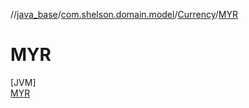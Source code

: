 //[java_base](../../../../index.md)/[com.shelson.domain.model](../../index.md)/[Currency](../index.md)/[MYR](index.md)

# MYR

[JVM]\
[MYR](index.md)
